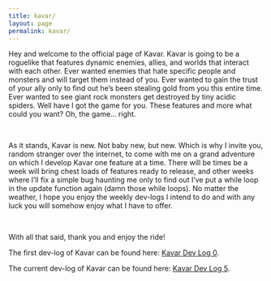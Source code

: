 ```yaml
---
title: kavar/
layout: page
permalink: kavar/
---
```


Hey and welcome to the official page of Kavar. Kavar is going to be a roguelike that features dynamic enemies, allies, and worlds that interact with each other. Ever wanted enemies that hate specific people and monsters and will target them instead of you. Ever wanted to gain the trust of your ally only to find out he’s been stealing gold from you this entire time. Ever wanted to see giant rock monsters get destroyed by tiny acidic spiders. Well have I got the game for you. 
These features and more what could you want? Oh, the game… right.

&nbsp;

As it stands, Kavar is new. Not baby new, but new. Which is why I invite you, random stranger over the internet, to come with me on a grand adventure on which I develop Kavar one feature at a time. There will be times be a week will bring chest loads of features ready to release, and other weeks where I’ll fix a simple bug haunting me only to find out I’ve put a while loop in the update function again (damn those while loops). No matter the weather, I hope you enjoy the weekly dev-logs I intend to do and with any luck you will somehow enjoy what I have to offer.

&nbsp;

With all that said, thank you and enjoy the ride!



The first dev-log of Kavar can be found here: [Kavar Dev Log 0](https://kyles01.github.io/introduction/2020/06/10/Kavar-Log-0.html).

The current dev-log of Kavar can be found here: [Kavar Dev Log 5](https://kyles01.github.io/kavar/2020/07/12/Kavar-Log-5.html).
